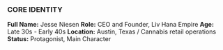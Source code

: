 ### CORE IDENTITY

**Full Name:** Jesse Niesen
**Role:** CEO and Founder, Liv Hana Empire
**Age:** Late 30s - Early 40s
**Location:** Austin, Texas / Cannabis retail operations
**Status:** Protagonist, Main Character
